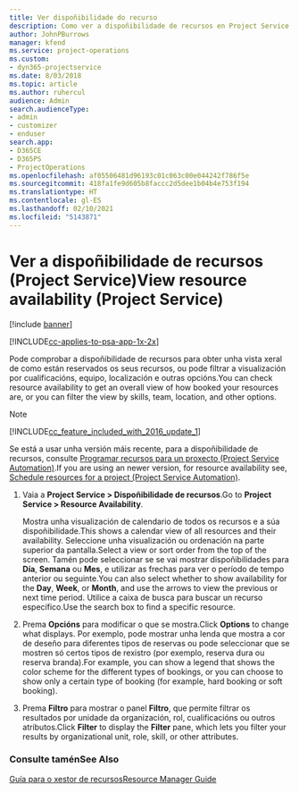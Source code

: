 ```yaml
---
title: Ver dispoñibilidade do recurso
description: Como ver a dispoñibilidade de recursos en Project Service
author: JohnPBurrows
manager: kfend
ms.service: project-operations
ms.custom:
- dyn365-projectservice
ms.date: 8/03/2018
ms.topic: article
ms.author: ruhercul
audience: Admin
search.audienceType:
- admin
- customizer
- enduser
search.app:
- D365CE
- D365PS
- ProjectOperations
ms.openlocfilehash: af05506481d96193c01c063c00e044242f786f5e
ms.sourcegitcommit: 418fa1fe9d605b8faccc2d5dee1b04b4e753f194
ms.translationtype: HT
ms.contentlocale: gl-ES
ms.lasthandoff: 02/10/2021
ms.locfileid: "5143871"
---
```

# <a name="view-resource-availability-project-service"></a><span data-ttu-id="d10a1-103">Ver a dispoñibilidade de recursos (Project Service)</span><span class="sxs-lookup"><span data-stu-id="d10a1-103">View resource availability (Project Service)</span></span>

[!include [banner](../includes/psa-now-project-operations.md)]

[!INCLUDE[cc-applies-to-psa-app-1x-2x](../includes/cc-applies-to-psa-app-1x-2x.md)]

<span data-ttu-id="d10a1-104">Pode comprobar a dispoñibilidade de recursos para obter unha vista xeral de como están reservados os seus recursos, ou pode filtrar a visualización por cualificacións, equipo, localización e outras opcións.</span><span class="sxs-lookup"><span data-stu-id="d10a1-104">You can check resource availability to get an overall view of how booked your resources are, or you can filter the view by skills, team, location, and other options.</span></span>  
  
> [!NOTE]
> [!INCLUDE[cc_feature_included_with_2016_update_1](../includes/cc-feature-included-with-2016-update-1.md)]  
> 
>  <span data-ttu-id="d10a1-105">Se está a usar unha versión máis recente, para a dispoñibilidade de recursos, consulte [Programar recursos para un proxecto (Project Service Automation)](../psa/schedule-resources-project.md).</span><span class="sxs-lookup"><span data-stu-id="d10a1-105">If you are using an newer version, for resource availability see, [Schedule resources for a project (Project Service Automation)](../psa/schedule-resources-project.md).</span></span>  

1. <span data-ttu-id="d10a1-106">Vaia a **Project Service > Dispoñibilidade de recursos**.</span><span class="sxs-lookup"><span data-stu-id="d10a1-106">Go to **Project Service > Resource Availability**.</span></span>  

    <span data-ttu-id="d10a1-107">Mostra unha visualización de calendario de todos os recursos e a súa dispoñibilidade.</span><span class="sxs-lookup"><span data-stu-id="d10a1-107">This shows a calendar view of all resources and their availability.</span></span> <span data-ttu-id="d10a1-108">Seleccione unha visualización ou ordenación na parte superior da pantalla.</span><span class="sxs-lookup"><span data-stu-id="d10a1-108">Select a view or sort order from the top of the screen.</span></span> <span data-ttu-id="d10a1-109">Tamén pode seleccionar se se vai mostrar dispoñibilidades para **Día**, **Semana** ou **Mes**, e utilizar as frechas para ver o período de tempo anterior ou seguinte.</span><span class="sxs-lookup"><span data-stu-id="d10a1-109">You can also select whether to show availability for the **Day**, **Week**, or **Month**, and use the arrows to view the previous or next time period.</span></span> <span data-ttu-id="d10a1-110">Utilice a caixa de busca para buscar un recurso específico.</span><span class="sxs-lookup"><span data-stu-id="d10a1-110">Use the search box to find a specific resource.</span></span>  

2. <span data-ttu-id="d10a1-111">Prema **Opcións** para modificar o que se mostra.</span><span class="sxs-lookup"><span data-stu-id="d10a1-111">Click **Options** to change what displays.</span></span> <span data-ttu-id="d10a1-112">Por exemplo, pode mostrar unha lenda que mostra a cor de deseño para diferentes tipos de reservas ou pode seleccionar que se mostren só certos tipos de rexistro (por exemplo, reserva dura ou reserva branda).</span><span class="sxs-lookup"><span data-stu-id="d10a1-112">For example, you can show a legend that shows the color scheme for the different types of bookings, or you can choose to show only a certain type of booking (for example, hard booking or soft booking).</span></span>  

3. <span data-ttu-id="d10a1-113">Prema **Filtro** para mostrar o panel **Filtro**, que permite filtrar os resultados por unidade da organización, rol, cualificacións ou outros atributos.</span><span class="sxs-lookup"><span data-stu-id="d10a1-113">Click **Filter** to display the **Filter** pane, which lets you filter your results by organizational unit, role, skill, or other attributes.</span></span>  

### <a name="see-also"></a><span data-ttu-id="d10a1-114">Consulte tamén</span><span class="sxs-lookup"><span data-stu-id="d10a1-114">See Also</span></span>  
 [<span data-ttu-id="d10a1-115">Guía para o xestor de recursos</span><span class="sxs-lookup"><span data-stu-id="d10a1-115">Resource Manager Guide</span></span>](../psa/resource-manager-guide.md)
